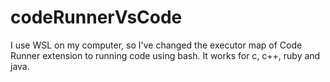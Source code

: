# codeRunnerVsCode

I use WSL on my computer, so I've changed the executor map of Code Runner extension to running code using bash. It works for c, c++, ruby and java.
